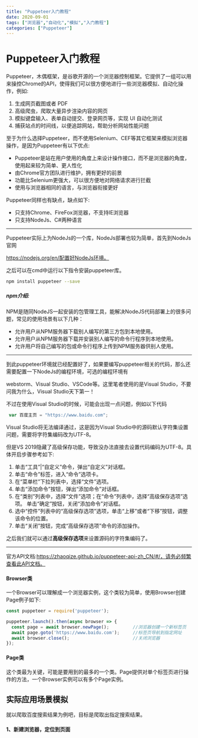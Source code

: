 ```yaml
---
title: "Puppeteer入门教程"
date: 2020-09-01
tags: ["浏览器","自动化","模拟","入门教程"]
categories: ["Puppeteer"]
---
```




# Puppeteer入门教程

Puppeteer，木偶框架，是谷歌开源的一个浏览器控制框架。它提供了一组可以用来操控Chrome的API，使得我们可以很方便地进行一些浏览器模拟、自动化操作，例如:

1. 生成网页截图或者 PDF
2. 高级爬虫，爬取大量异步渲染内容的网页
3. 模拟键盘输入、表单自动提交、登录网页等，实现 UI 自动化测试
4. 捕获站点的时间线，以便追踪网站，帮助分析网站性能问题



至于为什么选择Puppeteer，而不使用Selenium、CEF等其它框架来模拟浏览器操作，是因为Puppeteer有以下优点:

- Puppeteer是站在用户使用的角度上来设计操作接口，而不是浏览器的角度，使用起来较为简单、更人性化
- 由Chrome官方团队进行维护，拥有更好的前景
- 功能比Selenium更强大，可以很方便地对网络请求进行拦截
- 使用与浏览器相同的语言，与浏览器衔接更好



Puppeteer同样也有缺点，缺点如下:

- 只支持Chrome、FireFox浏览器，不支持IE浏览器
- 只支持NodeJs、C#两种语言



------

Puppeteer实际上为NodeJs的一个库，NodeJs部署也较为简单，首先到NodeJs官网

https://nodejs.org/en/配置好NodeJs环境。

之后可以在cmd中运行以下指令安装puppeteer库。

```bash
npm install puppeteer --save
```

##### npm介绍:

NPM是随同NodeJS一起安装的包管理工具，能解决NodeJS代码部署上的很多问题，常见的使用场景有以下几种：

- 允许用户从NPM服务器下载别人编写的第三方包到本地使用。
- 允许用户从NPM服务器下载并安装别人编写的命令行程序到本地使用。
- 允许用户将自己编写的包或命令行程序上传到NPM服务器供别人使用。

------

到此puppeteer环境就已经配置好了，如果要编写puppeteer相关的代码，那么还需要配置一下NodeJs的编程环境，可选的编程环境有

webstorm、Visual Studio、VSCode等。这里笔者使用的是Visual Studio，不要问我为什么，Visual Studio天下第一！



不过在使用Visual Studio的时候，可能会出现一点问题，例如以下代码

```js
 var 百度主页 = "https://www.baidu.com";
```

Visual Studio将无法编译通过，这是因为Visual Studio中的源码默认字符集设置问题，需要将字符集编码改为UTF-8。

但是VS 2019隐藏了高级保存功能，导致没办法直接去设置代码编码为UTF-8。具体开启步骤参考如下:

1. 单击“工具”|“自定义”命令，弹出“自定义”对话框。
2. 单击“命令”标签，进入“命令”选项卡。
3. 在“菜单栏”下拉列表中，选择“文件”选项。
4. 单击“添加命令”按钮，弹出“添加命令”对话框。
5. 在“类别”列表中，选择“文件”选项；在“命令”列表中，选择“高级保存选项”选项。 单击“确定”按钮，关闭“添加命令”对话框。
6. 选中“控件”列表中的“高级保存选项”选项，单击“上移”或者“下移”按钮，调整该命令的位置。
7. 单击“关闭”按钮，完成“高级保存选项”命令的添加操作。

之后我们就可以通过**高级保存选项**来设置源码的字符集编码了。

------

官方API文档:https://zhaoqize.github.io/puppeteer-api-zh_CN/#/，请务必频繁查看此API文档。

#### Browser类

一个Browser可以理解成一个浏览器实例，这个类较为简单，使用Browser创建Page例子如下:

```js
const puppeteer = require('puppeteer');

puppeteer.launch().then(async browser => {
  const page = await browser.newPage();			//浏览器创建一个新标签页
  await page.goto('https://www.baidu.com');		//标签页导航到指定网址
  await browser.close();						//关闭浏览器
});
```

#### Page类

这个类最为关键，可能是要用到的最多的一个类。Page提供对单个标签页进行操作的方法，一个Browser实例可以有多个Page实例。



## 实际应用场景模拟

就以爬取百度搜索结果为例吧，目标是爬取出指定搜索结果。

#### 1、新建浏览器，定位到页面

